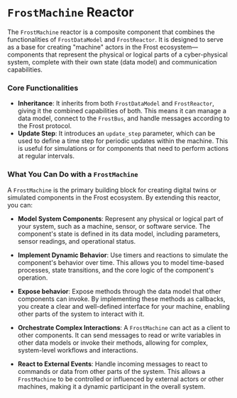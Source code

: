 # `FrostMachine` Reactor

The `FrostMachine` reactor is a composite component that combines the functionalities of `FrostDataModel` and `FrostReactor`. It is designed to serve as a base for creating "machine" actors in the Frost ecosystem—components that represent the physical or logical parts of a cyber-physical system, complete with their own state (data model) and communication capabilities.

### Core Functionalities

- **Inheritance**: It inherits from both `FrostDataModel` and `FrostReactor`, giving it the combined capabilities of both. This means it can manage a data model, connect to the `FrostBus`, and handle messages according to the Frost protocol.
- **Update Step**: It introduces an `update_step` parameter, which can be used to define a time step for periodic updates within the machine. This is useful for simulations or for components that need to perform actions at regular intervals.

### What You Can Do with a `FrostMachine`

A `FrostMachine` is the primary building block for creating digital twins or simulated components in the Frost ecosystem. By extending this reactor, you can:

-   **Model System Components**: Represent any physical or logical part of your system, such as a machine, sensor, or software service. The component's state is defined in its data model, including parameters, sensor readings, and operational status.

-   **Implement Dynamic Behavior**: Use timers and reactions to simulate the component's behavior over time. This allows you to model time-based processes, state transitions, and the core logic of the component's operation.

-   **Expose behavior**: Expose methods through the data model that other components can invoke. By implementing these methods as callbacks, you create a clear and well-defined interface for your machine, enabling other parts of the system to interact with it.

-   **Orchestrate Complex Interactions**: A `FrostMachine` can act as a client to other components. It can send messages to read or write variables in other data models or invoke their methods, allowing for complex, system-level workflows and interactions.

-   **React to External Events**: Handle incoming messages to react to commands or data from other parts of the system. This allows a `FrostMachine` to be controlled or influenced by external actors or other machines, making it a dynamic participant in the overall system.

